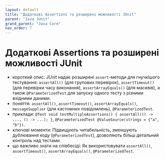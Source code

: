 ```yaml
---
layout: default
title: "Додаткові Assertions та розширені можливості JUnit"
parent: "Java JUnit"
grand_parent: "Java Core"
nav_order: 7
---
```


# Додаткові Assertions та розширені можливості JUnit

*   короткий опис: JUnit надає розширені `assert`-методи для гнучкішого тестування: `assertAll()` (для групових перевірок), `assertTimeout()` (для перевірки часу виконання), `assertArrayEquals()` (для масивів), а також `@ParameterizedTest` для запуску одного тесту з різними вхідними даними.
*   поняття: `assertAll()`, `assertTimeout()`, `assertArrayEquals()`, `messageSupplier` (для кастомних повідомлень), `@ParameterizedTest`.
*   приклади: `@Test void testMultipleAssertions() { assertAll(() -> ..., () -> ...); }`, `@ParameterizedTest @ValueSource(strings = {"a", "b"})`.
*   ключові моменти: Підвищують читабельність, зменшують дублювання коду (`@ParameterizedTest`), дозволяють більш детальний контроль над тестами.
*   що важливо знати на співбесіді: Як використовувати `assertAll()`, `assertTimeout()`, `assertArrayEquals()`, `@ParameterizedTest`.
